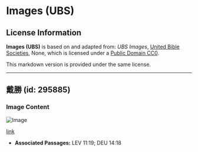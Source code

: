 # Images (UBS)

## License Information

**Images (UBS)** is based on and adapted from: _UBS Images_, [United Bible Societies](https://unitedbiblesocieties.org/), None, which is licensed under a [Public Domain CC0](https://creativecommons.org/public-domain/cc0/).

This markdown version is provided under the same license.



--------------------------------

## 戴勝 (id: 295885)

### Image Content

![Image](https://cdn.aquifer.bible/aquifer-content/resources/Media/WEB-0300_hoopoe.jpg)

[link](https://cdn.aquifer.bible/aquifer-content/resources/Media/WEB-0300_hoopoe.jpg)

* **Associated Passages:** LEV 11:19; DEU 14:18

